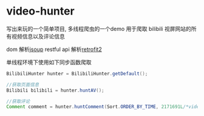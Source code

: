video-hunter
============

写出来玩的一个简单项目, 多线程爬虫的一个demo
用于爬取 bilibili 视屏网站的所有视频信息以及评论信息

dom 解析[jsoup](http://jsoup.org)
restful api 解析[retrofit2](https://github.com/square/retrofit)

单线程环境下使用如下同步函数爬取

```java
BilibiliHunter hunter = BilibiliHunter.getDefault();

//获取页面信息
Bilibili bilibili = hunter.huntAV(); 

//获取评论
Comment comment = hunter.huntComment(Sort.ORDER_BY_TIME, 2171691L/*video aid*/,1/*page*/)
```


